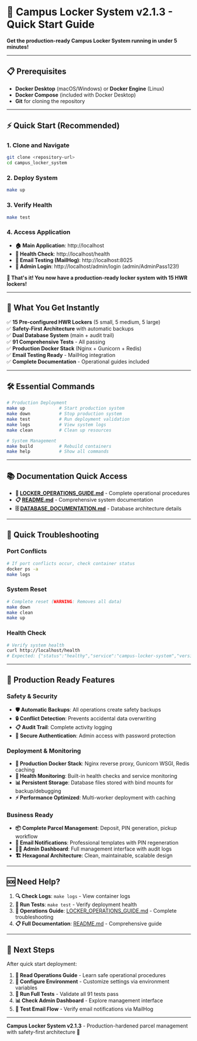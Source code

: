 # 🚀 Campus Locker System v2.1.3 - Quick Start Guide

**Get the production-ready Campus Locker System running in under 5 minutes!**

---

## 📋 Prerequisites
- **Docker Desktop** (macOS/Windows) or **Docker Engine** (Linux)
- **Docker Compose** (included with Docker Desktop)
- **Git** for cloning the repository

---

## ⚡ Quick Start (Recommended)

### 1. Clone and Navigate
```bash
git clone <repository-url>
cd campus_locker_system
```

### 2. Deploy System
```bash
make up
```

### 3. Verify Health
```bash
make test
```

### 4. Access Application
- **🏠 Main Application**: http://localhost
- **💊 Health Check**: http://localhost/health  
- **📧 Email Testing (MailHog)**: http://localhost:8025
- **👤 Admin Login**: http://localhost/admin/login (admin/AdminPass123!)

**🎉 That's it! You now have a production-ready locker system with 15 HWR lockers!**

---

## 🎯 What You Get Instantly

✅ **15 Pre-configured HWR Lockers** (5 small, 5 medium, 5 large)  
✅ **Safety-First Architecture** with automatic backups  
✅ **Dual Database System** (main + audit trail)  
✅ **91 Comprehensive Tests** - All passing  
✅ **Production Docker Stack** (Nginx + Gunicorn + Redis)  
✅ **Email Testing Ready** - MailHog integration  
✅ **Complete Documentation** - Operational guides included  

---

## 🛠️ Essential Commands

```bash
# Production Deployment
make up             # Start production system
make down           # Stop production system
make test           # Run deployment validation
make logs           # View system logs
make clean          # Clean up resources

# System Management
make build          # Rebuild containers
make help           # Show all commands
```

---

## 📚 Documentation Quick Access

- **📖 [LOCKER_OPERATIONS_GUIDE.md](LOCKER_OPERATIONS_GUIDE.md)** - Complete operational procedures
- **📋 [README.md](README.md)** - Comprehensive system documentation
- **🗄️ [DATABASE_DOCUMENTATION.md](DATABASE_DOCUMENTATION.md)** - Database architecture details

---

## 🔧 Quick Troubleshooting

### Port Conflicts
```bash
# If port conflicts occur, check container status
docker ps -a
make logs
```

### System Reset
```bash
# Complete reset (WARNING: Removes all data)
make down
make clean
make up
```

### Health Check
```bash
# Verify system health
curl http://localhost/health
# Expected: {"status":"healthy","service":"campus-locker-system","version":"2.1.3"}
```

---

## 🚀 Production Ready Features

### **Safety & Security**
- **🛡️ Automatic Backups**: All operations create safety backups
- **🔒 Conflict Detection**: Prevents accidental data overwriting
- **📋 Audit Trail**: Complete activity logging
- **🔐 Secure Authentication**: Admin access with password protection

### **Deployment & Monitoring**
- **🐳 Production Docker Stack**: Nginx reverse proxy, Gunicorn WSGI, Redis caching
- **💚 Health Monitoring**: Built-in health checks and service monitoring
- **📊 Persistent Storage**: Database files stored with bind mounts for backup/debugging
- **⚡ Performance Optimized**: Multi-worker deployment with caching

### **Business Ready**
- **📦 Complete Parcel Management**: Deposit, PIN generation, pickup workflow
- **📧 Email Notifications**: Professional templates with PIN regeneration
- **👨‍💼 Admin Dashboard**: Full management interface with audit logs
- **🏗️ Hexagonal Architecture**: Clean, maintainable, scalable design

---

## 🆘 Need Help?

1. **🔍 Check Logs**: `make logs` - View container logs
2. **🧪 Run Tests**: `make test` - Verify deployment health  
3. **📖 Operations Guide**: [LOCKER_OPERATIONS_GUIDE.md](LOCKER_OPERATIONS_GUIDE.md) - Complete troubleshooting
4. **📋 Full Documentation**: [README.md](README.md) - Comprehensive guide

---

## 🎯 Next Steps

After quick start deployment:

1. **📖 Read Operations Guide** - Learn safe operational procedures
2. **🔧 Configure Environment** - Customize settings via environment variables
3. **🧪 Run Full Tests** - Validate all 91 tests pass
4. **📊 Check Admin Dashboard** - Explore management interface
5. **📧 Test Email Flow** - Verify email notifications via MailHog

---

**Campus Locker System v2.1.3** - Production-hardened parcel management with safety-first architecture 🚀 